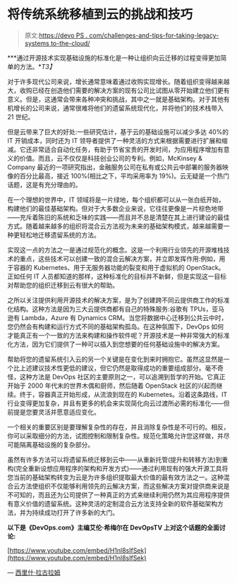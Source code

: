 # 将传统系统移植到云的挑战和技巧

> 原文:[https://devo PS . com/challenges-and-tips-for-taking-legacy-systems to-the-cloud/](https://devops.com/challenges-and-tips-for-taking-legacy-systems-to-the-cloud/)

***通过开源技术实现基础设施的标准化是一种让组织向云迁移的过程变得更加简单的方法。**T3】*

对于许多现代公司来说，增长通常意味着通过收购实现增长。随着组织变得越来越大，收购已经在创造他们需要的解决方案的现有公司比试图从零开始建立他们更有意义。但是，这通常会带来各种冲突和挑战，其中之一就是基础架构。对于其他有机增长的公司来说，通常很难将他们的遗留系统现代化，并将他们的技术栈带入 21 世纪。

但是云带来了巨大的好处:一些研究估计，基于云的基础设施可以减少多达 40%的 IT 开销成本，同时还为 IT 领导者提供了一种灵活的方式来根据需要进行扩展和缩减。它还非常适合自动化任务，有助于节省宝贵的开发时间，为应用程序增加有意义的价值。而且，云不仅仅是科技创业公司的专利。例如，McKinsey & Company 最近的一项研究指出，金融服务公司在私有或公共云中部署的服务器映像的百分比最高，接近 100%(相比之下，平均采用率为 19%)。云无疑是一个热门话题，这是有充分理由的。

在一个理想的世界中，IT 领域将是一片绿地，每个组织都可以从一张白纸开始，构建他们的最佳基础架构。但对于大多数企业来说，它往往更像是一片棕色地带——充斥着陈旧的系统和乏味的实践——而且并不总是清楚在其上进行建设的最佳方式。随着越来越多的组织将混合云方法视为未来的基础架构模式，越来越需要一种更轻松地迁移遗留系统的方法。

实现这一点的方法之一是通过规范化的概念。这是一个利用行业领先的开源堆栈技术的重点，这些技术可以创建一致的混合云解决方案，并立即发挥作用:例如，用于容器的 Kubernetes、用于无服务器功能的裂变和用于虚拟机的 OpenStack。正如任何 IT 人员都知道的那样，这种标准化的目标并不新鲜，但是实现这一目标对帮助您的组织迁移到云有很大的帮助。

之所以关注提供利用开源技术的解决方案，是为了创建跨不同云提供商工作的标准化结构。这种方法是因为三大云提供商都有自己的特殊服务:谷歌有 TPUs，亚马逊有 Lambda，Azure 有 Dynamics CRM。当您将数据中心迁移到公共云中时，您仍然会有构建和运行方式不同的基础架构孤岛。在这种氛围下，DevOps 如何才能真正有一个一致的方法来构建和操作软件呢？开源技术是一种非常强大的标准化方法，因为它们提供了一种可以插入到您想要的任何基础设施中的解决方案。

帮助将您的遗留系统引入云的另一个关键是在变化到来时拥抱它。虽然这显然是一个比上述建议技术性更低的建议，但它仍然是取得成功的重要组成部分。毫不奇怪，这种方法是 DevOps 社区的主要原则之一，可以追溯到哲学的开始。它真正开始于 2000 年代末的世界木偶和厨师，然后随着 OpenStack 社区的兴起而继续。终于，容器真正开始形成，从流浪到现在的 Kubernetes。沿着这条路线，IT 行业变得更加复杂，并且有更多的机会来实现简化向云过渡所必需的标准化——但前提是您要灵活并愿意适应变化。

一个相关的重要区别是要理解复杂性的存在，并且消除复杂性是不可行的。相反，你可以采取细分的方法，试图控制和限制复杂性。规范化策略允许您这样做，并尽可能隔离基础设施的复杂部分。

虽然有许多方法可以将遗留系统迁移到云中——从重新托管(提升和转移方法)到重构(完全重新设想应用程序的架构和开发方式)——通过利用现有的强大开源工具将您当前的基础架构转变为云是为许多组织提取最大价值的最有效方法之一。这种混合云方法使组织不仅能够利用领先的云解决方案，而这些解决方案对提供商来说是不可知的，而且还为公司提供了一种真正的方式来继续利用仍然为其应用程序提供有意义价值的遗留系统。这种灵活的定制混合云方法支持全新的软件基础架构方法，并为持续成功打开了许多新的大门。

**以下是《DevOps.com》主编艾伦·希梅尔在 DevOpsTV 上对这个话题的全面讨论:**

[https://www.youtube.com/embed/H1nl8sIfSek](https://www.youtube.com/embed/H1nl8sIfSek)

— [西里什·拉古拉姆](https://devops.com/author/sirish-raghuram/)